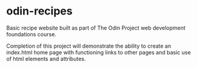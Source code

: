 # odin-recipes
Basic recipe website built as part of The Odin Project web development foundations course.

Completion of this project will demonstrate the ability to create an index.html home page with functioning links to other pages and basic use of html elements and attributes. 